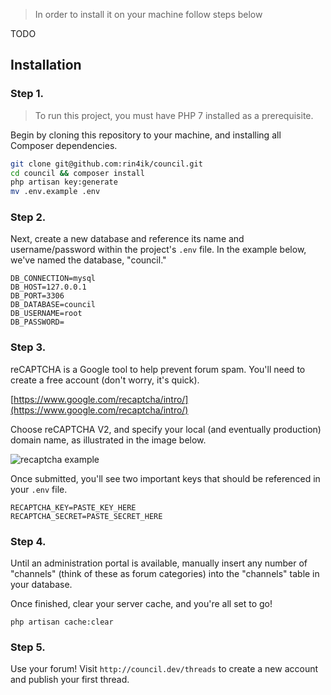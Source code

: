  > In order to install it on your machine follow steps below
 
 TODO
 ## Installation
 
 ### Step 1.
 
 > To run this project, you must have PHP 7 installed as a prerequisite.
 
 Begin by cloning this repository to your machine, and installing all Composer dependencies.
 
 ```bash
 git clone git@github.com:rin4ik/council.git
 cd council && composer install
 php artisan key:generate
 mv .env.example .env
 ```
 
 ### Step 2.
 
 Next, create a new database and reference its name and username/password within the project's `.env` file. In the example below, we've named the database, "council."
 
 ```
 DB_CONNECTION=mysql
 DB_HOST=127.0.0.1
 DB_PORT=3306
 DB_DATABASE=council
 DB_USERNAME=root
 DB_PASSWORD=
 ```
 
 ### Step 3.
 
 reCAPTCHA is a Google tool to help prevent forum spam. You'll need to create a free account (don't worry, it's quick). 
 
 [https://www.google.com/recaptcha/intro/](https://www.google.com/recaptcha/intro/)
 
 Choose reCAPTCHA V2, and specify your local (and eventually production) domain name, as illustrated in the image below.
 
 ![recaptcha example](https://photos-2.dropbox.com/t/2/AAD0oUp45M_jCBaogaf-bMudZEX6rjtDf8kRF0OtfMD4EQ/12/774859/png/32x32/3/1515013200/0/2/Screenshot%202018-01-03%2011.11.02.png/ENqvYBiOvfHGASAHKAc/Vk2xX4J2ADXnunB9_47pmBAU23j_QVDVgHjxD5rEfTI?dl=0&preserve_transparency=1&size=2048x1536&size_mode=3)
 
 Once submitted, you'll see two important keys that should be referenced in your `.env` file. 
 

 ```
 RECAPTCHA_KEY=PASTE_KEY_HERE
 RECAPTCHA_SECRET=PASTE_SECRET_HERE
 ```
 
 ### Step 4.
 
 Until an administration portal is available, manually insert any number of "channels" (think of these as forum categories) into the "channels" table in your database.
 
 Once finished, clear your server cache, and you're all set to go!
 
 ```
 php artisan cache:clear
 ```
 
 ### Step 5.
 
 Use your forum! Visit `http://council.dev/threads` to create a new account and publish your first thread.